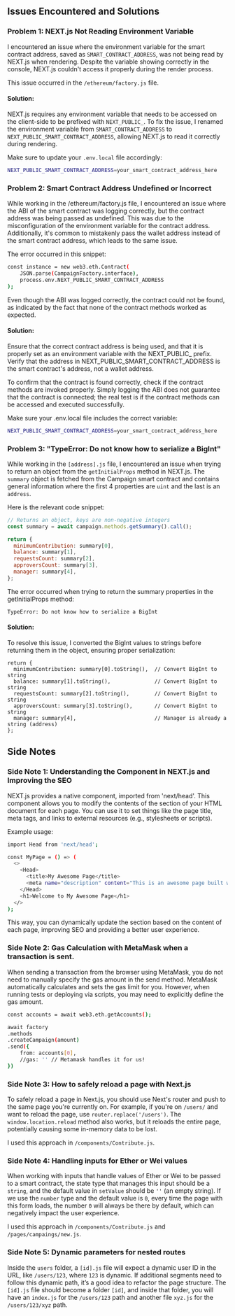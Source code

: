 ## Issues Encountered and Solutions

### Problem 1: NEXT.js Not Reading Environment Variable

I encountered an issue where the environment variable for the smart contract address, saved as `SMART_CONTRACT_ADDRESS`, was not being read by NEXT.js when rendering. Despite the variable showing correctly in the console, NEXT.js couldn't access it properly during the render process.

This issue occurred in the `/ethereum/factory.js` file.

#### Solution:
NEXT.js requires any environment variable that needs to be accessed on the client-side to be prefixed with `NEXT_PUBLIC_`. To fix the issue, I renamed the environment variable from `SMART_CONTRACT_ADDRESS` to `NEXT_PUBLIC_SMART_CONTRACT_ADDRESS`, allowing NEXT.js to read it correctly during rendering.

Make sure to update your `.env.local` file accordingly:

```bash
NEXT_PUBLIC_SMART_CONTRACT_ADDRESS=your_smart_contract_address_here
```

### Problem 2: Smart Contract Address Undefined or Incorrect
While working in the /ethereum/factory.js file, I encountered an issue where the ABI of the smart contract was logging correctly, but the contract address was being passed as undefined. This was due to the misconfiguration of the environment variable for the contract address. Additionally, it's common to mistakenly pass the wallet address instead of the smart contract address, which leads to the same issue.

The error occurred in this snippet:
```bash
const instance = new web3.eth.Contract(
    JSON.parse(CampaignFactory.interface), 
    process.env.NEXT_PUBLIC_SMART_CONTRACT_ADDRESS
);
```

Even though the ABI was logged correctly, the contract could not be found, as indicated by the fact that none of the contract methods worked as expected.

#### Solution:
Ensure that the correct contract address is being used, and that it is properly set as an environment variable with the NEXT_PUBLIC_ prefix. Verify that the address in NEXT_PUBLIC_SMART_CONTRACT_ADDRESS is the smart contract's address, not a wallet address.

To confirm that the contract is found correctly, check if the contract methods are invoked properly. Simply logging the ABI does not guarantee that the contract is connected; the real test is if the contract methods can be accessed and executed successfully.

Make sure your .env.local file includes the correct variable:

```bash
NEXT_PUBLIC_SMART_CONTRACT_ADDRESS=your_smart_contract_address_here
```

### Problem 3: "TypeError: Do not know how to serialize a BigInt"

While working in the `[address].js` file, I encountered an issue when trying to return an object from the `getInitialProps` method in NEXT.js. The `summary` object is fetched from the Campaign smart contract and contains general information where the first 4 properties are `uint` and the last is an `address`.

Here is the relevant code snippet:

```javascript
// Returns an object, keys are non-negative integers
const summary = await campaign.methods.getSummary().call();

return {
  minimumContribution: summary[0],
  balance: summary[1],
  requestsCount: summary[2],
  approversCount: summary[3],
  manager: summary[4],
};
```

The error occurred when trying to return the summary properties in the getInitialProps method:

```
TypeError: Do not know how to serialize a BigInt
```

#### Solution:
To resolve this issue, I converted the BigInt values to strings before returning them in the object, ensuring proper serialization:

```
return {
  minimumContribution: summary[0].toString(),  // Convert BigInt to string
  balance: summary[1].toString(),              // Convert BigInt to string
  requestsCount: summary[2].toString(),        // Convert BigInt to string
  approversCount: summary[3].toString(),       // Convert BigInt to string
  manager: summary[4],                         // Manager is already a string (address)
};
```

## Side Notes

### Side Note 1: Understanding the <Head /> Component in NEXT.js and Improving the SEO
NEXT.js provides a native <Head /> component, imported from 'next/head'. This component allows you to modify the contents of the <head> section of your HTML document for each page. You can use it to set things like the page title, meta tags, and links to external resources (e.g., stylesheets or scripts).

Example usage:

```bash
import Head from 'next/head';

const MyPage = () => (
  <>
    <Head>
      <title>My Awesome Page</title>
      <meta name="description" content="This is an awesome page built with NEXT.js" />
    </Head>
    <h1>Welcome to My Awesome Page</h1>
  </>
);
```

This way, you can dynamically update the <head> section based on the content of each page, improving SEO and providing a better user experience.

### Side Note 2: Gas Calculation with MetaMask when a transaction is sent.
When sending a transaction from the browser using MetaMask, you do not need to manually specify the gas amount in the send method. MetaMask automatically calculates and sets the gas limit for you. However, when running tests or deploying via scripts, you may need to explicitly define the gas amount.
```bash
const accounts = await web3.eth.getAccounts();

await factory
.methods
.createCampaign(amount)
.send({
    from: accounts[0],
    //gas: '' // Metamask handles it for us!
})
```

### Side Note 3: How to safely reload a page with Next.js

To safely reload a page in Next.js, you should use Next's router and push to the same page you're currently on. For example, if you're on `/users/` and want to reload the page, use `router.replace('/users')`. The `window.location.reload` method also works, but it reloads the entire page, potentially causing some in-memory data to be lost.   

I used this approach in `/components/Contribute.js`.

### Side Note 4: Handling inputs for Ether or Wei values

When working with inputs that handle values of Ether or Wei to be passed to a smart contract, the state type that manages this input should be a `string`, and the default value in `setValue` should be `''` (an empty string). If we use the `number` type and the default value is `0`, every time the page with this form loads, the number `0` will always be there by default, which can negatively impact the user experience.   

I used this approach in `/components/Contribute.js` and `/pages/campaings/new.js`.

### Side Note 5: Dynamic parameters for nested routes

Inside the `users` folder, a `[id].js` file will expect a dynamic user ID in the URL, like `/users/123`, where `123` is dynamic. If additional segments need to follow this dynamic path, it’s a good idea to refactor the page structure. The `[id].js` file should become a folder `[id]`, and inside that folder, you will have an `index.js` for the `/users/123` path and another file `xyz.js` for the `/users/123/xyz` path.
